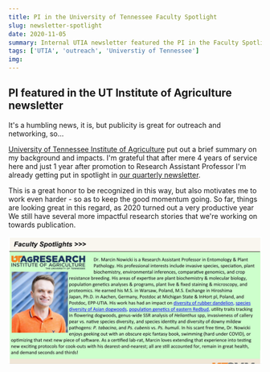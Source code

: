 ```yaml
---
title: PI in the University of Tennessee Faculty Spotlight
slug: newsletter-spotlight
date: 2020-11-05
summary: Internal UTIA newsletter featured the PI in the Faculty Spotlight section.
tags: ['UTIA', 'outreach', 'Universtiy of Tennessee']
img:
---
```


## PI featured in the UT Institute of Agriculture newsletter

It's a humbling news, it is, but publicity is great for outreach and networking, so...

[University of Tennessee Institute of Agriculture](https://utia.tennessee.edu) put out a brief summary on my background and impacts. I'm grateful that after mere 4 years of service here and just 1 year after promotion to Research Assistant Professor I'm already getting put in spotlight in [our quarterly newsletter](http://taes.utk.edu/upload/AgRsch/SponsoredPrograms/OSP_Fall_2020_Newsletter(2).pdf).

This is a great honor to be recognized in this way, but also motivates me to work even harder - so as to keep the good momentum going. So far, things are looking great in this regard, as 2020 turned out a very productive year We still have several more impactful research stories that we're working on towards publication. 

 ![listed](./newsletter.jpg "Yours truly in the Faculty Spotlight")